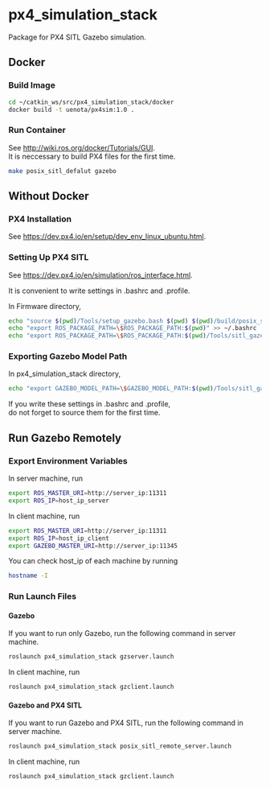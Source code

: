 # px4_simulation_stack
Package for PX4 SITL Gazebo simulation.  

## Docker
### Build Image
```bash
cd ~/catkin_ws/src/px4_simulation_stack/docker
docker build -t uenota/px4sim:1.0 .
```
  
### Run Container
See http://wiki.ros.org/docker/Tutorials/GUI.  
It is neccessary to build PX4 files for the first time.
```bash
make posix_sitl_defalut gazebo
```
  
## Without Docker
### PX4 Installation
See https://dev.px4.io/en/setup/dev_env_linux_ubuntu.html.  
  
### Setting Up PX4 SITL
See https://dev.px4.io/en/simulation/ros_interface.html.  
  
It is convenient to write settings in .bashrc and .profile.  
  
In Firmware directory,
```bash
echo "source $(pwd)/Tools/setup_gazebo.bash $(pwd) $(pwd)/build/posix_sitl_default" >> ~/.bashrc
echo "export ROS_PACKAGE_PATH=\$ROS_PACKAGE_PATH:$(pwd)" >> ~/.bashrc
echo "export ROS_PACKAGE_PATH=\$ROS_PACKAGE_PATH:$(pwd)/Tools/sitl_gazebo" >> ~/.bashrc
```
  
### Exporting Gazebo Model Path
In px4_simulation_stack directory,
```bash
echo "export GAZEBO_MODEL_PATH=\$GAZEBO_MODEL_PATH:$(pwd)/Tools/sitl_gazebo/models" >> ~/.bashrc
```
If you write these settings in .bashrc and .profile,  
do not forget to source them for the first time.  


## Run Gazebo Remotely

### Export Environment Variables
In server machine, run
```bash
export ROS_MASTER_URI=http://server_ip:11311
export ROS_IP=host_ip_server
```
In client machine, run
```bash
export ROS_MASTER_URI=http://server_ip:11311
export ROS_IP=host_ip_client
export GAZEBO_MASTER_URI=http://server_ip:11345
```

You can check host_ip of each machine by running
```bash
hostname -I
```

### Run Launch Files
#### Gazebo
If you want to run only Gazebo, run the following command in server machine.
```bash
roslaunch px4_simulation_stack gzserver.launch
```
In client machine, run
```bash
roslaunch px4_simulation_stack gzclient.launch
```

#### Gazebo and PX4 SITL
If you want to run Gazebo and PX4 SITL, run the following command in server machine.
```bash
roslaunch px4_simulation_stack posix_sitl_remote_server.launch
```
In client machine, run
```bash
roslaunch px4_simulation_stack gzclient.launch
```
